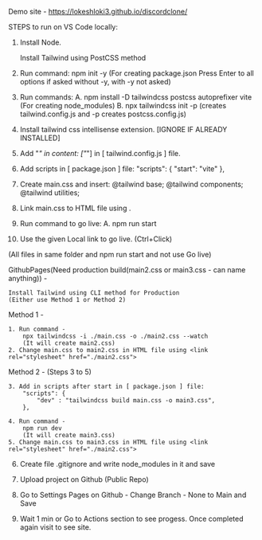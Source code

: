 Demo site - https://lokeshloki3.github.io/discordclone/

STEPS to run on VS Code locally: 

1. Install Node.

	Install Tailwind using PostCSS method

2. Run command:
	npm init -y (For creating package.json Press Enter to all options if asked without -y, with -y not asked)

3. Run commands:
	A. npm install -D tailwindcss postcss autoprefixer vite
	(For creating node_modules)
	B. npx tailwindcss init -p
	(creates tailwind.config.js and -p creates postcss.config.js)
	
4. Install tailwind css intellisense extension. [IGNORE IF ALREADY INSTALLED]

5. Add "*" in content: ["*"] in [ tailwind.config.js ] file.

6. Add scripts in [ package.json ] file:
	"scripts": {
	  "start": "vite"
	},

7. Create main.css and insert: 
	@tailwind base;
	@tailwind components;
	@tailwind utilities;

8. Link main.css to HTML file using <link rel="stylesheet" href="./main.css">.

9. Run command to go live:
	A. npm run start

10. Use the given Local link to go live. (Ctrl+Click)

(All files in same folder and npm run start and not use Go live)


GithubPages(Need production build(main2.css or main3.css - can name anything)) -
	
	Install Tailwind using CLI method for Production
	(Either use Method 1 or Method 2)
	
Method 1 -
 
	1. Run command -
		npx tailwindcss -i ./main.css -o ./main2.css --watch
		(It will create main2.css)
	2. Change main.css to main2.css in HTML file using <link rel="stylesheet" href="./main2.css">

Method 2 - (Steps 3 to 5)

	3. Add in scripts after start in [ package.json ] file:
		"scripts": {
			"dev" : "tailwindcss build main.css -o main3.css",
		},

	4. Run command -
		npm run dev
		(It will create main3.css)
	5. Change main.css to main3.css in HTML file using <link rel="stylesheet" href="./main2.css">

6. Create file .gitignore and write node_modules in it and save

7. Upload project on Github (Public Repo)

8. Go to Settings Pages on Github - Change Branch - None to Main and Save

9. Wait 1 min or Go to Actions section to see progess. Once completed again visit to see site.
